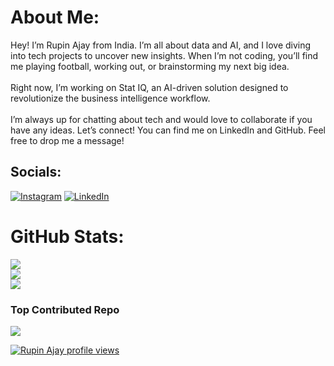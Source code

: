 # About Me:
Hey! I’m Rupin Ajay from India. I’m all about data and AI, and I love diving into tech projects to uncover new insights. When I’m not coding, you’ll find me playing football, working out, or brainstorming my next big idea.<br><br>Right now, I’m working on Stat IQ, an AI-driven solution designed to revolutionize the business intelligence workflow. <br><br>I’m always up for chatting about tech and would love to collaborate if you have any ideas. Let’s connect! You can find me on LinkedIn and GitHub. Feel free to drop me a message!


## Socials:
[![Instagram](https://img.shields.io/badge/Instagram-%23E4405F.svg?logo=Instagram&logoColor=white)](https://instagram.com/rupin.ajay) [![LinkedIn](https://img.shields.io/badge/LinkedIn-%230077B5.svg?logo=linkedin&logoColor=white)](https://linkedin.com/in/rupinajay) 


# GitHub Stats:
![](https://github-readme-stats.vercel.app/api?username=rupinajay&theme=merko&hide_border=false&include_all_commits=true&count_private=false)<br/>
![](https://github-readme-streak-stats.herokuapp.com/?user=rupinajay&theme=merko&hide_border=false)<br/>
![](https://github-readme-stats.vercel.app/api/top-langs/?username=rupinajay&theme=merko&hide_border=false&include_all_commits=true&count_private=false&layout=compact)

### Top Contributed Repo
![](https://github-contributor-stats.vercel.app/api?username=rupinajay&limit=5&theme=merko&combine_all_yearly_contributions=true)

<!-- Proudly created with GPRM ( https://gprm.itsvg.in ) -->
[![Rupin Ajay profile views](https://u8views.com/api/v1/github/profiles/116371359/views/day-week-month-total-count.svg)](https://u8views.com/github/rupinajay)
